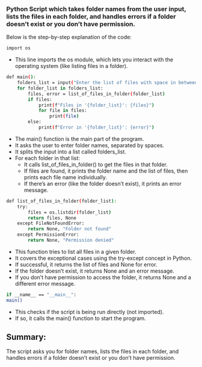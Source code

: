 ### Python Script which takes folder names from the user input, lists the files in each folder, and handles errors if a folder doesn’t exist or you don’t have permission.

Below is the step-by-step explanation of the code: 

```bash
import os
```
- This line imports the os module, which lets you interact with the operating system (like listing files in a folder).

```bash
def main():
    folders_list = input("Enter the list of files with space in between: ").split()
    for folder_list in folders_list:
        files, error = list_of_files_in_folder(folder_list)
        if files:
            print(f"Files in '{folder_list}': {files}")
            for file in files:
                print(file)
        else:
            print(f"Error in '{folder_list}': {error}")
```

- The main() function is the main part of the program.
- It asks the user to enter folder names, separated by spaces.
- It splits the input into a list called folders_list.
- For each folder in that list:
  - It calls list_of_files_in_folder() to get the files in that folder.
  - If files are found, it prints the folder name and the list of files, then prints each file name individually.
  - If there’s an error (like the folder doesn’t exist), it prints an error message.
 
```bash
def list_of_files_in_folder(folder_list):
    try:
        files = os.listdir(folder_list)
        return files, None
    except FileNotFoundError:
        return None, "Folder not found"
    except PermissionError:
        return None, "Permission denied"
```

- This function tries to list all files in a given folder.
- It covers the exceptional cases using the try-except concept in Python.
- If successful, it returns the list of files and None for error.
- If the folder doesn’t exist, it returns None and an error message.
- If you don’t have permission to access the folder, it returns None and a different error message.

```bash
if __name__ == "__main__":
main()
```

- This checks if the script is being run directly (not imported).
- If so, it calls the main() function to start the program.

## Summary:
The script asks you for folder names, lists the files in each folder, and handles errors if a folder doesn’t exist or you don’t have permission.
